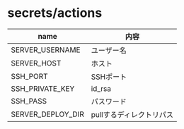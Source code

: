 # secrets/actions

|name|内容|
|-|-|
|SERVER_USERNAME|ユーザー名|
|SERVER_HOST|ホスト|
|SSH_PORT|SSHポート|
|SSH_PRIVATE_KEY|id_rsa|
|SSH_PASS|パスワード|
|SERVER_DEPLOY_DIR|pullするディレクトリパス|